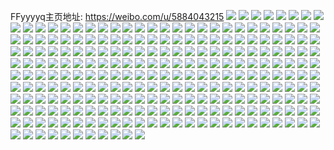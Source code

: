 FFyyyyq主页地址: https://weibo.com/u/5884043215 
![](https://wx4.sinaimg.cn/mw2000/006qcQqPly1h8yksvnurkj30n00ik0w5.jpg) 
![](https://wx4.sinaimg.cn/mw2000/006qcQqPly1h8ye8fjy0cj30v913nkfu.jpg) 
![](https://wx4.sinaimg.cn/mw2000/006qcQqPly1h8ye9bha5dj30vc16kwz9.jpg) 
![](https://wx4.sinaimg.cn/mw2000/006qcQqPly1h8orp24tk3j30l10ca0tq.jpg) 
![](https://wx4.sinaimg.cn/mw2000/006qcQqPly1h8ilscyr5aj30u00u0dpk.jpg) 
![](https://wx4.sinaimg.cn/mw2000/006qcQqPly1h8ilsdb2oyj30u00u011r.jpg) 
![](https://wx4.sinaimg.cn/mw2000/006qcQqPly1h8e68qrtbxj334033yhdw.jpg) 
![](https://wx4.sinaimg.cn/mw2000/006qcQqPly1h8aj3udz2kj30u012m111.jpg) 
![](https://wx4.sinaimg.cn/mw2000/006qcQqPly1h88k89nmtcj30u01407e1.jpg) 
![](https://wx4.sinaimg.cn/mw2000/006qcQqPly1h88k8a38b5j30u014047u.jpg) 
![](https://wx4.sinaimg.cn/mw2000/006qcQqPly1h88k8ahxnej30u014012p.jpg) 
![](https://wx4.sinaimg.cn/mw2000/006qcQqPly1h88k899aznj30u00xfgs0.jpg) 
![](https://wx4.sinaimg.cn/mw2000/006qcQqPly1h86y6br1p4j30n00cwabj.jpg) 
![](https://wx4.sinaimg.cn/mw2000/006qcQqPly1h86y6c8b0qj30n00mf42p.jpg) 
![](https://wx4.sinaimg.cn/mw2000/006qcQqPly1h8642ub9pyj30n00l3win.jpg) 
![](https://wx4.sinaimg.cn/mw2000/006qcQqPly1h852fa16t1j314a1bhao5.jpg) 
![](https://wx4.sinaimg.cn/mw2000/006qcQqPly1h852fblzuoj30u0140qc0.jpg) 
![](https://wx4.sinaimg.cn/mw2000/006qcQqPly1h852f90a3pj32c03404qr.jpg) 
![](https://wx4.sinaimg.cn/mw2000/006qcQqPly1h852fc61ujj30ku0rswji.jpg) 
![](https://wx4.sinaimg.cn/mw2000/006qcQqPly1h7yns4mhbdj32c02k8b29.jpg) 
![](https://wx4.sinaimg.cn/mw2000/006qcQqPly1h7xwqfjwlrj30u00x5jxh.jpg) 
![](https://wx4.sinaimg.cn/mw2000/006qcQqPly1h7xwqgtv4ej30vd0u0jwf.jpg) 
![](https://wx4.sinaimg.cn/mw2000/006qcQqPly1h7vhwms4wdj30u0140n5o.jpg) 
![](https://wx4.sinaimg.cn/mw2000/006qcQqPly1h7ungi0us5j30u00u0jy2.jpg) 
![](https://wx4.sinaimg.cn/mw2000/006qcQqPly1h7unghjxx0j30u014010d.jpg) 
![](https://wx4.sinaimg.cn/mw2000/006qcQqPly1h7sc3lyeu0j30u00zwn81.jpg) 
![](https://wx4.sinaimg.cn/mw2000/006qcQqPly1h7sc3msalaj30u04mf1kx.jpg) 
![](https://wx4.sinaimg.cn/mw2000/006qcQqPly1h7sc3n61x8j30u013zn4k.jpg) 
![](https://wx4.sinaimg.cn/mw2000/006qcQqPly1h7sc3lnq58j30n00imq41.jpg) 
![](https://wx4.sinaimg.cn/mw2000/006qcQqPly1h7ogcvh51qj30u00y8114.jpg) 
![](https://wx4.sinaimg.cn/mw2000/006qcQqPly1h7ogcv8cgzj30u0140aih.jpg) 
![](https://wx4.sinaimg.cn/mw2000/006qcQqPly1h7ogcuywjgj30u00xhajy.jpg) 
![](https://wx4.sinaimg.cn/mw2000/006qcQqPly1h7dg5y7k6hj30u00vtwnw.jpg) 
![](https://wx4.sinaimg.cn/mw2000/006qcQqPly1h79aw8k333j30u10u0dpb.jpg) 
![](https://wx4.sinaimg.cn/mw2000/006qcQqPly1h79aw8951hj30u013zacs.jpg) 
![](https://wx4.sinaimg.cn/mw2000/006qcQqPly1h79aw7mxltj30u0140n67.jpg) 
![](https://wx4.sinaimg.cn/mw2000/006qcQqPly1h79aw7zfd1j30u013zqd2.jpg) 
![](https://wx4.sinaimg.cn/mw2000/006qcQqPly1h6gxi9v8k7j30u014gjxg.jpg) 
![](https://wx4.sinaimg.cn/mw2000/006qcQqPly1h6gxia8rerj30u010343v.jpg) 
![](https://wx4.sinaimg.cn/mw2000/006qcQqPly1h6dgjfca5kj30u00u0dis.jpg) 
![](https://wx4.sinaimg.cn/mw2000/006qcQqPly1h6dgjewnf9j30u00u044t.jpg) 
![](https://wx4.sinaimg.cn/mw2000/006qcQqPly1h6dgltf1mnj30u00u079p.jpg) 
![](https://wx4.sinaimg.cn/mw2000/006qcQqPly1h6dgje183wj31400u0adg.jpg) 
![](https://wx4.sinaimg.cn/mw2000/006qcQqPly1h6dgji09b9j30ty13zaej.jpg) 
![](https://wx4.sinaimg.cn/mw2000/006qcQqPly1h6dgm4tosnj30n00ltwie.jpg) 
![](https://wx4.sinaimg.cn/mw2000/006qcQqPly1h5ylclhtzaj30u011mwkz.jpg) 
![](https://wx4.sinaimg.cn/mw2000/006qcQqPly1h5yldgf0eej30u013z79e.jpg) 
![](https://wx4.sinaimg.cn/mw2000/006qcQqPly1h5ylgyg8lzj30u011r11h.jpg) 
![](https://wx4.sinaimg.cn/mw2000/006qcQqPly1h5ylgyoj31j30tj1gjgpc.jpg) 
![](https://wx4.sinaimg.cn/mw2000/006qcQqPly1h5n7x1xvl5j30n00ulaff.jpg) 
![](https://wx4.sinaimg.cn/mw2000/006qcQqPly1h5hz2avmmhj31nb2bbe82.jpg) 
![](https://wx4.sinaimg.cn/mw2000/006qcQqPly1h5hz2n0zirj31sb28qhdu.jpg) 
![](https://wx4.sinaimg.cn/mw2000/006qcQqPly1h5hz2fr3nyj32c03407wj.jpg) 
![](https://wx4.sinaimg.cn/mw2000/006qcQqPly1h5hz2krsjlj32c02stkjo.jpg) 
![](https://wx4.sinaimg.cn/mw2000/006qcQqPly1h5hz2ozxfyj33402c04qq.jpg) 
![](https://wx4.sinaimg.cn/mw2000/006qcQqPly1h5cfknzgrgj30u010mn44.jpg) 
![](https://wx4.sinaimg.cn/mw2000/006qcQqPly1h5cfkoboxqj30u0133n14.jpg) 
![](https://wx4.sinaimg.cn/mw2000/006qcQqPly1h5cfknhktmj30u014046h.jpg) 
![](https://wx4.sinaimg.cn/mw2000/006qcQqPly1h5cfkop0o1j31470u07dt.jpg) 
![](https://wx4.sinaimg.cn/mw2000/006qcQqPly1h5a7uo9mqcj30u0140445.jpg) 
![](https://wx4.sinaimg.cn/mw2000/006qcQqPly1h5a7uov6nsj31400u0af3.jpg) 
![](https://wx4.sinaimg.cn/mw2000/006qcQqPly1h5a7uomxjej30u0140104.jpg) 
![](https://wx4.sinaimg.cn/mw2000/006qcQqPly1h5a7uqajjfj30u01hcaka.jpg) 
![](https://wx4.sinaimg.cn/mw2000/006qcQqPly1h5a7unyysej30u0140q9w.jpg) 
![](https://wx4.sinaimg.cn/mw2000/006qcQqPly1h4yk6e5r6wj315b0u0gs9.jpg) 
![](https://wx4.sinaimg.cn/mw2000/006qcQqPly1h4yk6cvyo4j30om0v5tdj.jpg) 
![](https://wx4.sinaimg.cn/mw2000/006qcQqPly1h4yk6cgtnuj30u00k740q.jpg) 
![](https://wx4.sinaimg.cn/mw2000/006qcQqPly1h4yk6eg6f1j31400u0grf.jpg) 
![](https://wx4.sinaimg.cn/mw2000/006qcQqPly1h4yk6d4fhsj30n00n0my8.jpg) 
![](https://wx4.sinaimg.cn/mw2000/006qcQqPly1h4v4wu4q0fj30u00u0af7.jpg) 
![](https://wx4.sinaimg.cn/mw2000/006qcQqPly1h4v4wun90sj31400u0ael.jpg) 
![](https://wx4.sinaimg.cn/mw2000/006qcQqPly1h4v4xgvholj30u0140te4.jpg) 
![](https://wx4.sinaimg.cn/mw2000/006qcQqPly1h4v4xh5yoej30n00cujsi.jpg) 
![](https://wx4.sinaimg.cn/mw2000/006qcQqPly1h4v4wts0s9j31400u0qd3.jpg) 
![](https://wx4.sinaimg.cn/mw2000/006qcQqPly1h4v4wud2p4j30u014045c.jpg) 
![](https://wx4.sinaimg.cn/mw2000/006qcQqPly1h4rfxifmroj30u016cjyr.jpg) 
![](https://wx4.sinaimg.cn/mw2000/006qcQqPly1h4rfz516ioj315a0u0qcf.jpg) 
![](https://wx4.sinaimg.cn/mw2000/006qcQqPly1h4rfwvm768j30n007haaj.jpg) 
![](https://wx4.sinaimg.cn/mw2000/006qcQqPly1h4oc1oebm4j30u0182jyl.jpg) 
![](https://wx4.sinaimg.cn/mw2000/006qcQqPly1h4oc1sg3zej30u00u0q7z.jpg) 
![](https://wx4.sinaimg.cn/mw2000/006qcQqPly1h4oc2b4mmwj30u0140gtt.jpg) 
![](https://wx4.sinaimg.cn/mw2000/006qcQqPly1h4oc1oxbi8j30u00u07ch.jpg) 
![](https://wx4.sinaimg.cn/mw2000/006qcQqPly1h4mswm9897j31400u0ag0.jpg) 
![](https://wx4.sinaimg.cn/mw2000/006qcQqPly1h4mswlbephj317g0ofjz9.jpg) 
![](https://wx4.sinaimg.cn/mw2000/006qcQqPly1h4mswlmgmbj30u010ijvw.jpg) 
![](https://wx4.sinaimg.cn/mw2000/006qcQqPly1h4mswl3u8tj31650u0dlo.jpg) 
![](https://wx4.sinaimg.cn/mw2000/006qcQqPly1h4dm9i2vv5j32c02xy7wi.jpg) 
![](https://wx4.sinaimg.cn/mw2000/006qcQqPly1h4dma5gg3dj30n01780zr.jpg) 
![](https://wx4.sinaimg.cn/mw2000/006qcQqPly1h47p7qmpmmj30n014wq7y.jpg) 
![](https://wx4.sinaimg.cn/mw2000/006qcQqPly1h47p7pp5wej30u00u0dle.jpg) 
![](https://wx4.sinaimg.cn/mw2000/006qcQqPly1h45owe3ozfj30u011uwmu.jpg) 
![](https://wx4.sinaimg.cn/mw2000/006qcQqPly1h45oweh37pj30u011u11n.jpg) 
![](https://wx4.sinaimg.cn/mw2000/006qcQqPly1h45oweux1hj30u011vgtj.jpg) 
![](https://wx4.sinaimg.cn/mw2000/006qcQqPly1h45owfc0mwj30u0140qba.jpg) 
![](https://wx4.sinaimg.cn/mw2000/006qcQqPly1h45owc5zjrj30u00u07dq.jpg) 
![](https://wx4.sinaimg.cn/mw2000/006qcQqPly1h45owfquwpj30u0140jxn.jpg) 
![](https://wx4.sinaimg.cn/mw2000/006qcQqPly1h45owg57jkj30u00u043v.jpg) 
![](https://wx4.sinaimg.cn/mw2000/006qcQqPly1h45owgh4w7j31400u04bq.jpg) 
![](https://wx4.sinaimg.cn/mw2000/006qcQqPly1h45owp5s95j30n014wn2e.jpg) 
![](https://wx4.sinaimg.cn/mw2000/006qcQqPly1h3yx4bmk19j30n014wwkn.jpg) 
![](https://wx4.sinaimg.cn/mw2000/006qcQqPly1h3v0woh97xj30u014adps.jpg) 
![](https://wx4.sinaimg.cn/mw2000/006qcQqPly1h3v0wnh5soj30u0140gtt.jpg) 
![](https://wx4.sinaimg.cn/mw2000/006qcQqPly1h3v0wotpyvj30u014e7b5.jpg) 
![](https://wx4.sinaimg.cn/mw2000/006qcQqPly1h3qtoy4uknj30u012uk0g.jpg) 
![](https://wx4.sinaimg.cn/mw2000/006qcQqPly1h3qtoyg693j30u014046u.jpg) 
![](https://wx4.sinaimg.cn/mw2000/006qcQqPly1h3qtoyqdpoj30u0140n7q.jpg) 
![](https://wx4.sinaimg.cn/mw2000/006qcQqPly1h3jntjgnb1j32c02c1u0x.jpg) 
![](https://wx4.sinaimg.cn/mw2000/006qcQqPly1h3jntkmlr2j30u00yvdqv.jpg) 
![](https://wx4.sinaimg.cn/mw2000/006qcQqPly1h35q854vj3j30u01400yr.jpg) 
![](https://wx4.sinaimg.cn/mw2000/006qcQqPly1h35q85rzojj30u0140gs9.jpg) 
![](https://wx4.sinaimg.cn/mw2000/006qcQqPly1h35q85ftmij30u0140n21.jpg) 
![](https://wx4.sinaimg.cn/mw2000/006qcQqPly1h35q86665hj30u014dk12.jpg) 
![](https://wx4.sinaimg.cn/mw2000/006qcQqPly1h35q84tlk8j30u012l48b.jpg) 
![](https://wx4.sinaimg.cn/mw2000/006qcQqPly1h35q86uf2tj30u0140akt.jpg) 
![](https://wx4.sinaimg.cn/mw2000/006qcQqPly1h35q877i2kj30u015d7fe.jpg) 
![](https://wx4.sinaimg.cn/mw2000/006qcQqPly1h35q87n11zj30u0140gwi.jpg) 
![](https://wx4.sinaimg.cn/mw2000/006qcQqPly1h2hodnwwyaj30u0140tf8.jpg) 
![](https://wx4.sinaimg.cn/mw2000/006qcQqPly1h2hodumnjoj30u0140n4g.jpg) 
![](https://wx4.sinaimg.cn/mw2000/006qcQqPly1h2hoil7yr3j30zn0u0wjm.jpg) 
![](https://wx4.sinaimg.cn/mw2000/006qcQqPly1h2hogkzhmij31400u079i.jpg) 
![](https://wx4.sinaimg.cn/mw2000/006qcQqPly1h1ht9u3cqwj30u0191tds.jpg) 
![](https://wx4.sinaimg.cn/mw2000/006qcQqPly1h1ht9udbhmj30u0191jwr.jpg) 
![](https://wx4.sinaimg.cn/mw2000/006qcQqPly1h1ht9uoc97j30u012sgsr.jpg) 
![](https://wx4.sinaimg.cn/mw2000/006qcQqPly1h1ht9trxucj30u013zgq9.jpg) 
![](https://wx4.sinaimg.cn/mw2000/006qcQqPly1h0ue74pgk3j30u0141n4v.jpg) 
![](https://wx4.sinaimg.cn/mw2000/006qcQqPly1h0ue75lxgvj30u010qq9d.jpg) 
![](https://wx4.sinaimg.cn/mw2000/006qcQqPly1h0ue8589rzj30u0141gvb.jpg) 
![](https://wx4.sinaimg.cn/mw2000/006qcQqPly1h0ue6za43wj30u00u078p.jpg) 
![](https://wx4.sinaimg.cn/mw2000/006qcQqPly1h0ue86pxtpj30u00u0tbv.jpg) 
![](https://wx4.sinaimg.cn/mw2000/006qcQqPly1h0uea61gqlj30u00u0dlz.jpg) 
![](https://wx4.sinaimg.cn/mw2000/006qcQqPly1h0ox91tgpfj30u012qamb.jpg) 
![](https://wx4.sinaimg.cn/mw2000/006qcQqPly1h0ox928xwhj30u0140149.jpg) 
![](https://wx4.sinaimg.cn/mw2000/006qcQqPly1h0ox92klqzj30u0141qeu.jpg) 
![](https://wx4.sinaimg.cn/mw2000/006qcQqPly1gzr37k0e3uj30u00u0tj4.jpg) 
![](https://wx4.sinaimg.cn/mw2000/006qcQqPly1gzr37v0i70j30u10u0dqw.jpg) 
![](https://wx4.sinaimg.cn/mw2000/006qcQqPly1gzpzwqgv59j30u00xodpx.jpg) 
![](https://wx4.sinaimg.cn/mw2000/006qcQqPly1gzpzwpn83xj30u00u0jvl.jpg) 
![](https://wx4.sinaimg.cn/mw2000/006qcQqPly1gyyabdjaxuj30u00uaahv.jpg) 
![](https://wx4.sinaimg.cn/mw2000/006qcQqPly1gyyabqrxqaj30u014j15n.jpg) 
![](https://wx4.sinaimg.cn/mw2000/006qcQqPly1gysdqrzwqxj30u10u0ag8.jpg) 
![](https://wx4.sinaimg.cn/mw2000/006qcQqPly1gysdqrq7crj31400u0gsk.jpg) 
![](https://wx4.sinaimg.cn/mw2000/006qcQqPly1gxyc247hb7j30u00u0djn.jpg) 
![](https://wx4.sinaimg.cn/mw2000/006qcQqPly1gxtb8tp5s5j30u015aqbb.jpg) 
![](https://wx4.sinaimg.cn/mw2000/006qcQqPly1gxtb8v11koj30mf0tw427.jpg) 
![](https://wx4.sinaimg.cn/mw2000/006qcQqPly1gxtba4mkryj30u013lgrn.jpg) 
![](https://wx4.sinaimg.cn/mw2000/006qcQqPly1gxtba30icaj30u00yt457.jpg) 
![](https://wx4.sinaimg.cn/mw2000/006qcQqPly1gxtb8wbeyzj30uc0u0dn1.jpg) 
![](https://wx4.sinaimg.cn/mw2000/006qcQqPly1gxtba5vyonj30u011xwkl.jpg) 
![](https://wx4.sinaimg.cn/mw2000/006qcQqPly1gxtb8xe52wj30u0140th4.jpg) 
![](https://wx4.sinaimg.cn/mw2000/006qcQqPly1gxtb8y5dqhj30u013zdko.jpg) 
![](https://wx4.sinaimg.cn/mw2000/006qcQqPly1gxtba7oyj7j30u10u07ca.jpg) 
![](https://wx4.sinaimg.cn/mw2000/006qcQqPly1gwobmkxqvlj30u014awkb.jpg) 
![](https://wx4.sinaimg.cn/mw2000/006qcQqPly1gwobmlupjrj30u00u0jz0.jpg) 
![](https://wx4.sinaimg.cn/mw2000/006qcQqPly1gwobmkchd1j30zq0u00ym.jpg) 
![](https://wx4.sinaimg.cn/mw2000/006qcQqPly1gwobmmrpodj30u00u0k1l.jpg) 
![](https://wx4.sinaimg.cn/mw2000/006qcQqPly1gwobmnj58bj30u00v0q9q.jpg) 
![](https://wx4.sinaimg.cn/mw2000/006qcQqPly1gwobmogg6zj30u0140ahp.jpg) 
![](https://wx4.sinaimg.cn/mw2000/006qcQqPly1gw012pt9avj30u013yags.jpg) 
![](https://wx4.sinaimg.cn/mw2000/006qcQqPly1gw012nu9gej30u00wb43s.jpg) 
![](https://wx4.sinaimg.cn/mw2000/006qcQqPly1gw012sqw0wj30u01400wa.jpg) 
![](https://wx4.sinaimg.cn/mw2000/006qcQqPly1gw012sd53aj30u00u0450.jpg) 
![](https://wx4.sinaimg.cn/mw2000/006qcQqPly1gw013clwypj30u00u0adz.jpg) 
![](https://wx4.sinaimg.cn/mw2000/006qcQqPly1gw013d9sfuj30u0140wpm.jpg) 
![](https://wx4.sinaimg.cn/mw2000/006qcQqPly1gvf7ljjrsvj30u0190q83.jpg) 
![](https://wx4.sinaimg.cn/mw2000/006qcQqPly1gvf7lcjnq6j30u00u0jwv.jpg) 
![](https://wx4.sinaimg.cn/mw2000/006qcQqPly1gv5i2akxptj60u00u079s02.jpg) 
![](https://wx4.sinaimg.cn/mw2000/006qcQqPly1gv5i2axhm5j60u00u0n0u02.jpg) 
![](https://wx4.sinaimg.cn/mw2000/006qcQqPly1gv5i2bc7rgj60u00v50w002.jpg) 
![](https://wx4.sinaimg.cn/mw2000/006qcQqPly1gv5i2a8wsmj60u010zq8i02.jpg) 
![](https://wx4.sinaimg.cn/mw2000/006qcQqPly1gv5i2bs5bnj60u00u0jvf02.jpg) 
![](https://wx4.sinaimg.cn/mw2000/006qcQqPly1gv5i2cpmwwj60u00u0jw102.jpg) 
![](https://wx4.sinaimg.cn/mw2000/006qcQqPly1gv5i2cbxsej60u00u0dlp02.jpg) 
![](https://wx4.sinaimg.cn/mw2000/006qcQqPly1gv5i2d0tvbj61400u0dlv02.jpg) 
![](https://wx4.sinaimg.cn/mw2000/006qcQqPly1gv5i3cb48jj60u00u0jyt02.jpg) 
![](https://wx4.sinaimg.cn/mw2000/006qcQqPly1gu128mbse4j60u00u0tcw02.jpg) 
![](https://wx4.sinaimg.cn/mw2000/006qcQqPly1gu128msyjxj60u00u0gsu02.jpg) 
![](https://wx4.sinaimg.cn/mw2000/006qcQqPly1gu128p8g1rj60u013yq9p02.jpg) 
![](https://wx4.sinaimg.cn/mw2000/006qcQqPly1gu128o1pruj60u00u043p02.jpg) 
![](https://wx4.sinaimg.cn/mw2000/006qcQqPly1gu128py0btj60u00u07ad02.jpg) 
![](https://wx4.sinaimg.cn/mw2000/006qcQqPly1gu128n56dlj60u00u0adm02.jpg) 
![](https://wx4.sinaimg.cn/mw2000/006qcQqPly1gu128lxv9bj60u0140wie02.jpg) 
![](https://wx4.sinaimg.cn/mw2000/006qcQqPly1gu128ojk0yj60u00u0af902.jpg) 
![](https://wx4.sinaimg.cn/mw2000/006qcQqPly1gu128nloskj60u0140q9o02.jpg) 
![](https://wx4.sinaimg.cn/mw2000/006qcQqPly1gtnwzs4i40j60u014010d02.jpg) 
![](https://wx4.sinaimg.cn/mw2000/006qcQqPly1gtnwzrrorvj60u0140k1k02.jpg) 
![](https://wx4.sinaimg.cn/mw2000/006qcQqPly1gtn9qpoixlj60u00za7ah02.jpg) 
![](https://wx4.sinaimg.cn/mw2000/006qcQqPly1gtn9qqe9u1j60u012kjyz02.jpg) 
![](https://wx4.sinaimg.cn/mw2000/006qcQqPly1gtn9qquo1xj60u00u0tdn02.jpg) 
![](https://wx4.sinaimg.cn/mw2000/006qcQqPly1gtiyapag3jj30u00u0n2w.jpg) 
![](https://wx4.sinaimg.cn/mw2000/006qcQqPly1gtiyapzjb3j60u011iahx02.jpg) 
![](https://wx4.sinaimg.cn/mw2000/006qcQqPly1gtiyaqk4m3j30u0140n6n.jpg) 
![](https://wx4.sinaimg.cn/mw2000/006qcQqPly1gsn7vz1m4nj61r02aze8202.jpg) 
![](https://wx4.sinaimg.cn/mw2000/006qcQqPly1gsn7vvzt2hj30u015q443.jpg) 
![](https://wx4.sinaimg.cn/mw2000/006qcQqPly1gsn7vstq1tj32c02c0e81.jpg) 
![](https://wx4.sinaimg.cn/mw2000/006qcQqPly1gsn7vx946pj33402c07wi.jpg) 
![](https://wx4.sinaimg.cn/mw2000/006qcQqPly1gsn7vu291rj32c02c0npd.jpg) 
![](https://wx4.sinaimg.cn/mw2000/006qcQqPly1gsn7vviulhj32c03407wi.jpg) 
![](https://wx4.sinaimg.cn/mw2000/006qcQqPly1gslj4f5f0zj31xh2iou0x.jpg) 
![](https://wx4.sinaimg.cn/mw2000/006qcQqPly1gslj4r2e8zj3298295b2b.jpg) 
![](https://wx4.sinaimg.cn/mw2000/006qcQqPly1gslj4e85kwj31s71ychdt.jpg) 
![](https://wx4.sinaimg.cn/mw2000/006qcQqPly1gslj4rgyupj30yi1a0woq.jpg) 
![](https://wx4.sinaimg.cn/mw2000/006qcQqPly1gslj4gean4j30yg19ygv8.jpg) 
![](https://wx4.sinaimg.cn/mw2000/006qcQqPly1gslj4u539mj31oy2974qp.jpg) 
![](https://wx4.sinaimg.cn/mw2000/006qcQqPly1gslj4p57plj32bz2pz7wi.jpg) 
![](https://wx4.sinaimg.cn/mw2000/006qcQqPly1gslj4iemxij32c02lo7wi.jpg) 
![](https://wx4.sinaimg.cn/mw2000/006qcQqPly1gslj5bcuzlj32c02c07wh.jpg) 
![](https://wx4.sinaimg.cn/mw2000/006qcQqPly1gr7u91ow3gj32c03407mo.jpg) 
![](https://wx4.sinaimg.cn/mw2000/006qcQqPly1gr7u94kzjqj30u70u7n2z.jpg) 
![](https://wx4.sinaimg.cn/mw2000/006qcQqPly1gr7u956k5yj31ei1ehk2h.jpg) 
![](https://wx4.sinaimg.cn/mw2000/006qcQqPly1gr7u9h4mo8j31dz1f1b00.jpg) 
![](https://wx4.sinaimg.cn/mw2000/006qcQqPly1gr7u8z2gdaj31w01w0b29.jpg) 
![](https://wx4.sinaimg.cn/mw2000/006qcQqPly1gr7u9d4e6qj30yi1a07ez.jpg) 
![](https://wx4.sinaimg.cn/mw2000/006qcQqPly1gr7u9bsc3jj32c02c0kcm.jpg) 
![](https://wx4.sinaimg.cn/mw2000/006qcQqPly1gr7u96yorgj32c02c01j3.jpg) 
![](https://wx4.sinaimg.cn/mw2000/006qcQqPly1gr7u9fyb85j315f15r4dj.jpg) 
![](https://wx4.sinaimg.cn/mw2000/006qcQqPly1gqdoj9763bj30u00u0wk7.jpg) 
![](https://wx4.sinaimg.cn/mw2000/006qcQqPly1gqdoj8mrgbj30u10u0wn5.jpg) 
![](https://wx4.sinaimg.cn/mw2000/006qcQqPly1gpk5oe1fcgj30u01hcthy.jpg) 
![](https://wx4.sinaimg.cn/mw2000/006qcQqPly1gpk5oemdmlj30u01hcwno.jpg) 
![](https://wx4.sinaimg.cn/mw2000/006qcQqPly1gpk5of73p7j30u00u0k0c.jpg) 
![](https://wx4.sinaimg.cn/mw2000/006qcQqPly1gov9rzadp0j30u00u0q8a.jpg) 
![](https://wx4.sinaimg.cn/mw2000/006qcQqPly1gov9s0eqdkj30u00u07al.jpg) 
![](https://wx4.sinaimg.cn/mw2000/006qcQqPly1gov9s20fo3j30u0140k16.jpg) 
![](https://wx4.sinaimg.cn/mw2000/006qcQqPly1gov9s3fbqxj30u0140nb1.jpg) 
![](https://wx4.sinaimg.cn/mw2000/006qcQqPly1gov9rzpvo0j30u00u00x1.jpg) 
![](https://wx4.sinaimg.cn/mw2000/006qcQqPly1gov9s3z1rvj30u00u00xx.jpg) 
![](https://wx4.sinaimg.cn/mw2000/006qcQqPly1gosf9p5c7wj30u014v7bx.jpg) 
![](https://wx4.sinaimg.cn/mw2000/006qcQqPly1gosf9o0qo5j30u015w12i.jpg) 
![](https://wx4.sinaimg.cn/mw2000/006qcQqPly1golteoxmu5j30u01407bj.jpg) 
![](https://wx4.sinaimg.cn/mw2000/006qcQqPly1golteo9alvj30u00u0tjh.jpg) 
![](https://wx4.sinaimg.cn/mw2000/006qcQqPly1goltepd6q4j30u0140jwf.jpg) 
![](https://wx4.sinaimg.cn/mw2000/006qcQqPly1golteq98pij30u00u044l.jpg) 
![](https://wx4.sinaimg.cn/mw2000/006qcQqPly1goltenbwt2j30u00u0jxd.jpg) 
![](https://wx4.sinaimg.cn/mw2000/006qcQqPly1goltequx16j30qo0qojwd.jpg) 
![](https://wx4.sinaimg.cn/mw2000/006qcQqPgy1gofx75x4ekj30u00u0thb.jpg) 
![](https://wx4.sinaimg.cn/mw2000/006qcQqPgy1gofx76so33j30u00u0qfk.jpg) 
![](https://wx4.sinaimg.cn/mw2000/006qcQqPgy1gofx77o9ypj30u014047b.jpg) 
![](https://wx4.sinaimg.cn/mw2000/006qcQqPgy1gofx7ip1naj30u0140gua.jpg) 
![](https://wx4.sinaimg.cn/mw2000/006qcQqPgy1go3eob7cjtj30u00u0wi6.jpg) 
![](https://wx4.sinaimg.cn/mw2000/006qcQqPgy1go3eobtdiej30u0140gqq.jpg) 
![](https://wx4.sinaimg.cn/mw2000/006qcQqPgy1go3eoe8o0qj30u0140ajf.jpg) 
![](https://wx4.sinaimg.cn/mw2000/006qcQqPgy1go3eodc1naj30rv0qwwis.jpg) 
![](https://wx4.sinaimg.cn/mw2000/006qcQqPgy1go3eocne36j30u00u043l.jpg) 
![](https://wx4.sinaimg.cn/mw2000/006qcQqPgy1go3eof08ouj30u00u043u.jpg) 
